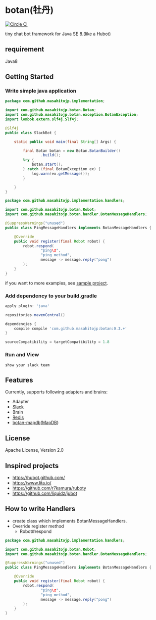 # botan(牡丹)

[![Circle CI](https://circleci.com/gh/masahitojp/botan-core.svg?style=svg)](https://circleci.com/gh/masahitojp/botan-core)

tiny chat bot framework for Java SE 8.(like a Hubot)

## requirement

Java8

## Getting Started

### Write simple java application

```java
package com.github.masahitojp.implementation;

import com.github.masahitojp.botan.Botan;
import com.github.masahitojp.botan.exception.BotanException;
import lombok.extern.slf4j.Slf4j;

@Slf4j
public class SlackBot {

    static public void main(final String[] Args) {

        final Botan botan = new Botan.BotanBuilder()
                .build();
        try {
            botan.start();
        } catch (final BotanException ex) {
            log.warn(ex.getMessage());
        }

    }
}
```

```java
package com.github.masahitojp.implementation.handlers;

import com.github.masahitojp.botan.Robot;
import com.github.masahitojp.botan.handler.BotanMessageHandlers;

@SuppressWarnings("unused")
public class PingMessageHandlers implements BotanMessageHandlers {

    @Override
    public void register(final Robot robot) {
        robot.respond(
                "ping\z",
                "ping method",
                message -> message.reply("pong")
        );
    }
}

```
if you want to more examples, see [sample project](https://github.com/masahitojp/botan-example).

### Add dependency to your build.gradle

```groovy
apply plugin: 'java'

repositories.mavenCentral()

dependencies {
	compile compile 'com.github.masahitojp:botan:0.3.+'
}

sourceCompatibility = targetCompatibility = 1.8
```

### Run and View

    show your slack team

    
## Features
Currently, supports following adapters and brains:

 * Adapter
  * [Slack](https://slack.com/)
 * Brain
  * [Redis](http://redis.io/) 
  * [botan-mapdb](https://github.com/masahitojp/botan-mapdb)([MapDB](http://www.mapdb.org/))
   
## License

Apache License, Version 2.0

## Inspired projects

* https://hubot.github.com/
* https://www.lita.io/
* https://github.com/r7kamura/ruboty
* https://github.com/liquidz/jubot

## How to write Handlers

* create class which implements BotanMessageHandlers.
* Override register method
  * Robot#respond
  
```java
package com.github.masahitojp.implementation.handlers;

import com.github.masahitojp.botan.Robot;
import com.github.masahitojp.botan.handler.BotanMessageHandlers;

@SuppressWarnings("unused")
public class PingMessageHandlers implements BotanMessageHandlers {

    @Override
    public void register(final Robot robot) {
        robot.respond(
                "ping\z",
                "ping method",
                message -> message.reply("pong")
        );
    }
}

```